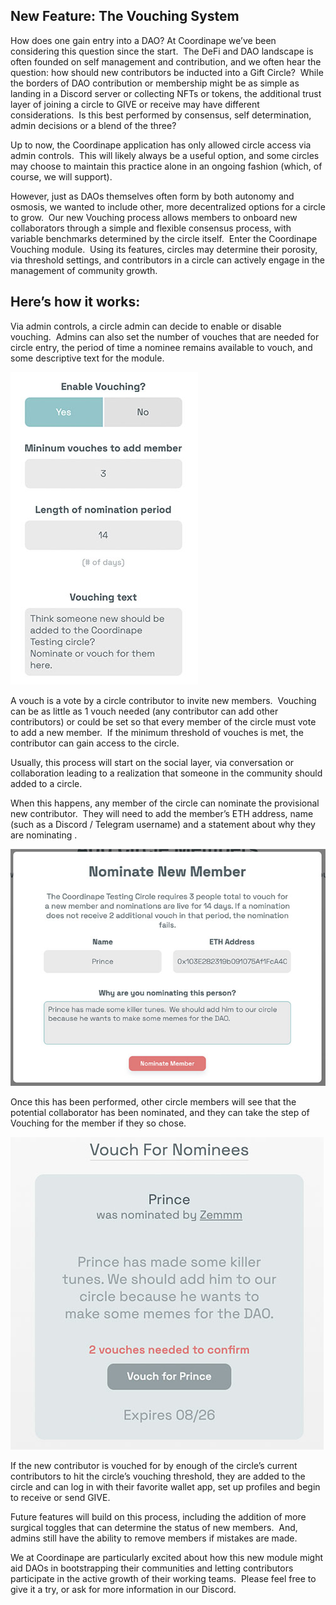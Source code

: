 ## New Feature: The Vouching System

How does one gain entry into a DAO? At Coordinape we’ve been considering this question since the start.  The DeFi and DAO landscape is often founded on self management and contribution, and we often hear the question: how should new contributors be inducted into a Gift Circle?  While the borders of DAO contribution or membership might be as simple as landing in a Discord server or collecting NFTs or tokens, the additional trust layer of joining a circle to GIVE or receive may have different considerations.  Is this best performed by consensus, self determination, admin decisions or a blend of the three?  

Up to now, the Coordinape application has only allowed circle access via admin controls.  This will likely always be a useful option, and some circles may choose to maintain this practice alone in an ongoing fashion (which, of course, we will support).

However, just as DAOs themselves often form by both autonomy and osmosis, we wanted to include other, more decentralized options for a circle to grow.  Our new Vouching process allows members to onboard new collaborators through a simple and flexible consensus process, with variable benchmarks determined by the circle itself.  Enter the Coordinape Vouching module.  Using its features, circles may determine their porosity, via threshold settings, and contributors in a circle can actively engage in the management of community growth.

## Here’s how it works:

Via admin controls, a circle admin can decide to enable or disable vouching.  Admins can also set the number of vouches that are needed for circle entry, the period of time a nominee remains available to vouch, and some descriptive text for the module.  

<img src="/images/vouching-admin2.jpg">

A vouch is a vote by a circle contributor to invite new members.  Vouching can be as little as 1 vouch needed (any contributor can add other contributors) or could be set so that every member of the circle must vote to add a new member.  If the minimum threshold of vouches is met, the contributor can gain access to the circle.

Usually, this process will start on the social layer, via conversation or collaboration leading to a realization that someone in the community should added to a circle.

When this happens, any member of the circle can nominate the provisional new contributor.  They will need to add the member’s ETH address, name (such as a Discord / Telegram username) and a statement about why they are nominating .

<img src="/images/vouching-nominate2.jpg">

Once this has been performed, other circle members will see that the potential collaborator has been nominated, and they can take the step of Vouching for the member if they so chose. 

<img src="/images/vouching-vouch2.jpg">

If the new contributor is vouched for by enough of the circle’s current contributors to hit the circle’s vouching threshold, they are added to the circle and can log in with their favorite wallet app, set up profiles and begin to receive or send GIVE.

Future features will build on this process, including the addition of more surgical toggles that can determine the status of new members.  And, admins still have the ability to remove members if mistakes are made.  

We at Coordinape are particularly excited about how this new module might aid DAOs in bootstrapping their communities and letting contributors participate in the active growth of their working teams.  Please feel free to give it a try, or ask for more information in our Discord.

